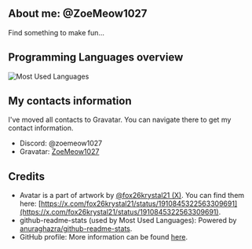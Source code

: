 ## About me: @ZoeMeow1027
Find something to make fun...

<!-- Working projects and just for fun =)) -->
## Programming Languages overview
![Most Used Languages][github_mostusedlang]<br>

<!-- Contacts area -->
## My contacts information
I've moved all contacts to Gravatar. You can navigate there to get my contact information.

- Discord: @zoemeow1027 <!-- [(Discord released new username like X so username with discriminator may not be available anymore)](https://discord.com/blog/usernames) -->
- Gravatar: [ZoeMeow1027](https://gravatar.com/zoemeow1027)

## Credits
- Avatar is a part of artwork by [@fox26krystal21 (X)](https://x.com/fox26krystal21).<!-- (be careful, this profile contains R-18 artworks) --> You can find them here: [https://x.com/fox26krystal21/status/1910845322563309691](https://x.com/fox26krystal21/status/1910845322563309691).
- github-readme-stats (used by Most Used Languages): Powered by [anuraghazra/github-readme-stats][github_readme_stats].
- GitHub profile: More information can be found [here](https://docs.github.com/en/github/setting-up-and-managing-your-github-profile/customizing-your-profile/managing-your-profile-readme).

<!-- Preview: GitHub stats -->
[github_readme_stats]: https://github.com/anuraghazra/github-readme-stats
[github_stats]: https://github-readme-stats.vercel.app/api?show_icons=true&theme=default&username=ZoeMeow1027
[github_mostusedlang]: https://github-readme-stats.vercel.app/api/top-langs?layout=compact&username=ZoeMeow1027
